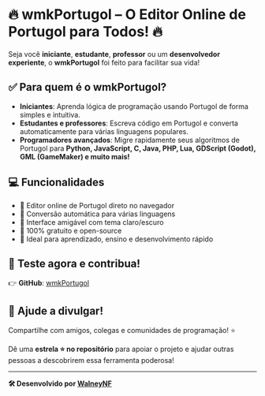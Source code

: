 
# 🔥 wmkPortugol – O Editor Online de Portugol para Todos! 🔥

Seja você **iniciante**, **estudante**, **professor** ou um **desenvolvedor experiente**, o **wmkPortugol** foi feito para facilitar sua vida!

## ✅ Para quem é o wmkPortugol?
- **Iniciantes**: Aprenda lógica de programação usando Portugol de forma simples e intuitiva.
- **Estudantes e professores**: Escreva código em Portugol e converta automaticamente para várias linguagens populares.
- **Programadores avançados**: Migre rapidamente seus algoritmos de Portugol para **Python, JavaScript, C, Java, PHP, Lua, GDScript (Godot), GML (GameMaker) e muito mais!**

## 💻 Funcionalidades
- 🔹 Editor online de Portugol direto no navegador
- 🔹 Conversão automática para várias linguagens
- 🔹 Interface amigável com tema claro/escuro
- 🔹 100% gratuito e open-source
- 🔹 Ideal para aprendizado, ensino e desenvolvimento rápido

## 🚀 Teste agora e contribua!
👉 **GitHub**: [wmkPortugol](https://github.com/WalneyNF/wmkPortugol)

## 📢 Ajude a divulgar!
Compartilhe com amigos, colegas e comunidades de programação! ⭐

Dê uma **estrela ⭐ no repositório** para apoiar o projeto e ajudar outras pessoas a descobrirem essa ferramenta poderosa!

---
**🛠 Desenvolvido por [WalneyNF](https://github.com/WalneyNF)**

